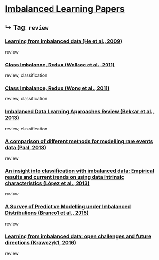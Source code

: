 # [Imbalanced Learning Papers](../README.md)
## ↳ Tag: `review`

### [Learning from imbalanced data (He et al., 2009)](he2009learning.md)

review

### [Class Imbalance, Redux (Wallace et al., 2011)](wallace2011class.md)

review, classification

### [Class Imbalance, Redux (Wong et al., 2011)](wong2011classification.md)

review, classification

### [Imbalanced Data Learning Approaches Review (Bekkar et al., 2013)](bekkar2013imbalanced.md)

review, classification

### [A comparison of different methods for modelling rare events data (Paal, 2013)](vanderpaal2013comparison.md)

review

### [An insight into classification with imbalanced data: Empirical results and current trends on using data intrinsic characteristics (López et al., 2013)](lopez2013insight.md)

review

### [A Survey of Predictive Modelling under Imbalanced Distributions (Branco1 et al., 2015)](branco2015survey.md)

review

### [Learning from imbalanced data: open challenges and future directions (Krawczyk1, 2016)](krawcyzyk2016learning.md)

review